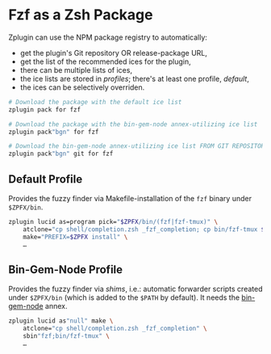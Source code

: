 # Fzf as a Zsh Package

Zplugin can use the NPM package registry to automatically:

- get the plugin's Git repository OR release-package URL,
- get the list of the recommended ices for the plugin,
- there can be multiple lists of ices,
- the ice lists are stored in *profiles*; there's at least one profile, *default*,
- the ices can be selectively overriden.

```zsh
# Download the package with the default ice list
zplugin pack for fzf

# Download the package with the bin-gem-node annex-utilizing ice list
zplugin pack"bgn" for fzf

# Download the bin-gem-node annex-utilizing ice list FROM GIT REPOSITORY
zplugin pack"bgn" git for fzf
```

## Default Profile

Provides the fuzzy finder via Makefile-installation of the `fzf` binary under
`$ZPFX/bin`.

```zsh
zplugin lucid as=program pick="$ZPFX/bin/(fzf|fzf-tmux)" \
    atclone="cp shell/completion.zsh _fzf_completion; cp bin/fzf-tmux $ZPFX/bin" \
    make="PREFIX=$ZPFX install" \
    …
```

## Bin-Gem-Node Profile

Provides the fuzzy finder via *shims*, i.e.: automatic forwarder scripts created
under `$ZPFX/bin` (which is added to the `$PATH` by default). It needs the
[bin-gem-node](https://github.com/zplugin/z-a-bin-gem-node) annex.

```zsh
zplugin lucid as"null" make \
    atclone="cp shell/completion.zsh _fzf_completion" \
    sbin"fzf;bin/fzf-tmux" \
    …
```

<!-- vim:set ft=markdown tw=80 fo+=an1 autoindent: -->
